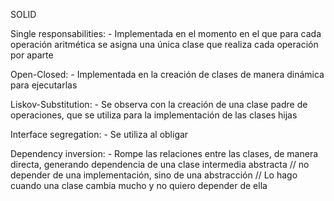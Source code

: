 SOLID

Single responsabilities:
    - Implementada en el momento en el que para cada operación aritmética se asigna una única clase que realiza cada operación por aparte

Open-Closed:
    - Implementada en la creación de clases de manera dinámica para ejecutarlas

Liskov-Substitution:
    - Se observa con la creación de una clase padre de operaciones, que se utiliza para la implementación de las clases hijas

Interface segregation:
    - Se utiliza al obligar 

Dependency inversion:
    - Rompe las relaciones entre las clases, de manera directa, generando dependencia de una clase intermedia abstracta // no depender de una implementación, sino de una abstracción // Lo hago cuando una clase cambia mucho y no quiero depender de ella